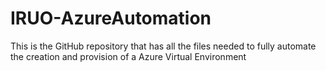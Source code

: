 # IRUO-AzureAutomation
This is the GitHub repository that has all the files needed to fully automate the creation and provision of a Azure Virtual Environment
